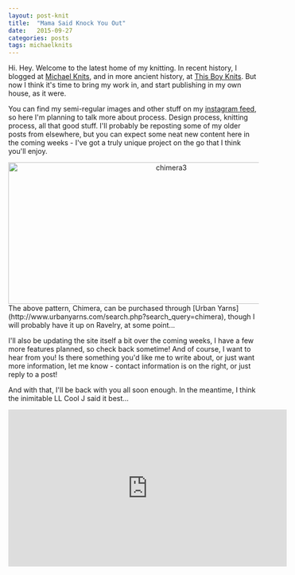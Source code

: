 ```yaml
---
layout: post-knit
title:  "Mama Said Knock You Out"
date:   2015-09-27
categories: posts
tags: michaelknits
---
```


Hi. Hey. Welcome to the latest home of my knitting. In recent history, I blogged at [Michael Knits](http://michaelknits.blogspot.com), and in more ancient history, at [This Boy Knits](http://thisboyknits.blogspot.com). But now I think it's time to bring my work in, and start publishing in my own house, as it were.

You can find my semi-regular images and other stuff on my [instagram feed](http://instagram.com/mywynne), so here I'm planning to talk more about process. Design process, knitting process, all that good stuff. I'll probably be reposting some of my older posts from elsewhere, but you can expect some neat new content here in the coming weeks - I've got a truly unique project on the go that I think you'll enjoy.

<div align="center"><a data-flickr-embed="true"  href="https://www.flickr.com/photos/50188978@N00/21584681768/in/datetaken/" title="chimera3"><img src="https://farm1.staticflickr.com/644/21584681768_2b05bcdd06_z.jpg" width="640" height="284" alt="chimera3"></a><script async src="//embedr.flickr.com/assets/client-code.js" charset="utf-8"></script></div>
The above pattern, Chimera, can be purchased through [Urban Yarns](http://www.urbanyarns.com/search.php?search_query=chimera), though I will probably have it up on Ravelry, at some point...

I'll also be updating the site itself a bit over the coming weeks, I have a few more features planned, so check back sometime!
And of course, I want to hear from you! Is there something you'd like me to write about, or just want more information, let me know - contact information is on the right, or just reply to a post!

And with that, I'll be back with you all soon enough. In the meantime, I think the inimitable LL Cool J said it best...

<iframe width="560" height="315" src="https://www.youtube.com/embed/vimZj8HW0Kg" frameborder="0" allowfullscreen></iframe>